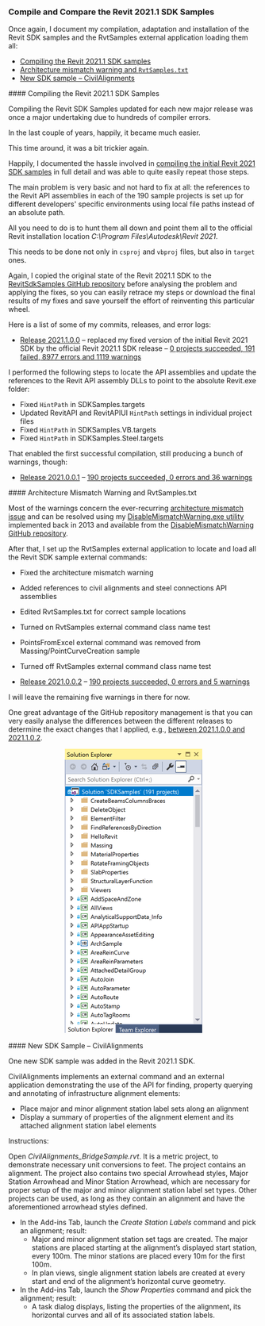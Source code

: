 <head>
<meta http-equiv="Content-Type" content="text/html; charset=utf-8">
<link rel="stylesheet" type="text/css" href="bc.css">
<script src="https://cdn.rawgit.com/google/code-prettify/master/loader/run_prettify.js" type="text/javascript"></script>
</head>

<!---

twitter:

I document my compilation, adaptation and installation of the Revit SDK samples and the RvtSamples external application loading them all, plus the new SDK sample CivilAlignments for the #RevitAPI @AutodeskForge @AutodeskRevit #bim #DynamoBim #ForgeDevCon https://bit.ly/rvt_2021_1_sdk
 
I document my compilation, adaptation and installation of the Revit SDK samples and the RvtSamples external application loading them all
&ndash; Compiling the Revit 2021.1 SDK samples
&ndash; Architecture mismatch warning and <code>RvtSamples.txt</code>
&ndash; New SDK sample CivilAlignments...

linkedin:

I document my compilation, adaptation and installation of the Revit SDK samples and the RvtSamples external application loading them all, plus the new SDK sample CivilAlignments for the #RevitAPI

https://bit.ly/rvt_2021_1_sdk
 
I document my compilation, adaptation and installation of the Revit SDK samples and the RvtSamples external application loading them all:

- Compiling the Revit 2021.1 SDK samples
- Architecture mismatch warning and <code>RvtSamples.txt</code>
- New SDK sample CivilAlignments...

#bim #DynamoBim #ForgeDevCon #Revit #API #IFC #SDK #AI #VisualStudio #Autodesk #AEC #adsk

the [Revit API discussion forum](http://forums.autodesk.com/t5/revit-api-forum/bd-p/160) thread

<center>
<img src="img/" alt="" title="" width="600"/>
<p style="font-size: 80%; font-style:italic"></p>
</center>

-->

### Compile and Compare the Revit 2021.1 SDK Samples

Once again, I document my compilation, adaptation and installation of the Revit SDK samples and the RvtSamples external application loading them all:

- [Compiling the Revit 2021.1 SDK samples](#2)
- [Architecture mismatch warning and `RvtSamples.txt`](#3)
- [New SDK sample &ndash; CivilAlignments](#4)

####<a name="2"></a> Compiling the Revit 2021.1 SDK Samples

Compiling the Revit SDK Samples updated for each new major release was once a major undertaking due to hundreds of compiler errors.

In the last couple of years, happily, it became much easier.

This time around, it was a bit trickier again.

Happily, I documented the hassle involved
in [compiling the initial Revit 2021 SDK samples](https://thebuildingcoder.typepad.com/blog/2020/05/compiling-the-revit-2021-sdk-samples.html) in
full detail and was able to quite easily repeat those steps.

The main problem is very basic and not hard to fix at all: the references to the Revit API assemblies in each of the 190 sample projects is set up for different developers' specific environments using local file paths instead of an absolute path.

All you need to do is to hunt them all down and point them all to the official Revit installation location *C:\Program Files\Autodesk\Revit 2021*.

This needs to be done not only in `csproj` and `vbproj` files, but also in `target` ones.

Again, I copied the original state of the Revit 2021.1 SDK to
the [RevitSdkSamples GitHub repository](https://github.com/jeremytammik/RevitSdkSamples) before
analysing the problem and applying the fixes, so you can easily retrace my steps or download the final results of my fixes and save yourself the effort of reinventing this particular wheel.

Here is a list of some of my commits, releases, and error logs:

- [Release 2021.1.0.0](https://github.com/jeremytammik/RevitSdkSamples/releases/tag/2021.1.0.0)
  &ndash; replaced my fixed version of the initial Revit 2021 SDK by the official Revit 2021.1 SDK release
  &ndash; [0 projects succeeded, 191 failed, 8977 errors and 1119 warnings](zip/revit_2021_sdk_samples_errors_warnings_1.txt)

I performed the following steps to locate the API assemblies and update the references to the Revit API assembly DLLs to point to the absolute Revit.exe folder:

- Fixed `HintPath` in SDKSamples.targets
- Updated RevitAPI and RevitAPIUI `HintPath` settings in individual project files
- Fixed `HintPath` in SDKSamples.VB.targets
- Fixed `HintPath` in SDKSamples.Steel.targets

That enabled the first successful compilation, still producing a bunch of warnings, though:

- [Release 2021.0.0.1](https://github.com/jeremytammik/RevitSdkSamples/releases/tag/2021.0.0.1)
  &ndash; [190 projects succeeded, 0 errors and 36 warnings](zip/revit_2021_sdk_samples_errors_warnings_5.txt)

####<a name="3"></a> Architecture Mismatch Warning and RvtSamples.txt

Most of the warnings concern the
ever-recurring [architecture mismatch issue](http://thebuildingcoder.typepad.com/blog/2013/06/processor-architecture-mismatch-warning.html)
and can be resolved using
my [DisableMismatchWarning.exe utility](http://thebuildingcoder.typepad.com/blog/2013/07/recursively-disable-architecture-mismatch-warning.html)
implemented back in 2013 and available from
the [DisableMismatchWarning GitHub repository](https://github.com/jeremytammik/DisableMismatchWarning).

After that, I set up the RvtSamples external application to locate and load all the Revit SDK sample external commands:

- Fixed the architecture mismatch warning
- Added references to civil alignments and steel connections API assemblies
- Edited RvtSamples.txt for correct sample locations
- Turned on RvtSamples external command class name test
- PointsFromExcel external command was removed from Massing/PointCurveCreation sample
- Turned off RvtSamples external command class name test

- [Release 2021.0.0.2](https://github.com/jeremytammik/RevitSdkSamples/releases/tag/2021.0.0.2)
  &ndash; [190 projects succeeded, 0 errors and 5 warnings](zip/revit_2021_sdk_samples_errors_warnings_6.txt)

I will leave the remaining five warnings in there for now.

One great advantage of the GitHub repository management is that you can very easily analyse the differences between the different releases to determine the exact changes that I applied, e.g.,
[between 2021.1.0.0 and 2021.1.0.2](https://github.com/jeremytammik/RevitSdkSamples/compare/2021.1.0.0...2021.1.0.2).

<center>
<img src="img/rvt_2021_1_sdk_samples.png" alt="Revit 2021.1 SDK samples" title="Revit 2021.1 SDK samples" width="277"/>
</center>

####<a name="4"></a> New SDK Sample &ndash; CivilAlignments

One new SDK sample was added in the Revit 2021.1 SDK.

CivilAlignments implements an external command and an external application demonstrating the use of the API for finding, property querying and annotating of infrastructure alignment elements:

- Place major and minor alignment station label sets along an alignment
- Display a summary of properties of the alignment element and its attached alignment station label elements

Instructions:

Open *CivilAlignments_BridgeSample.rvt*.
It is a metric project, to demonstrate necessary unit conversions to feet.
The project contains an alignment.
The project also contains two special Arrowhead styles, Major Station Arrowhead and Minor Station Arrowhead, which are necessary for proper setup of the major and minor alignment station label set types.
Other projects can be used, as long as they contain an alignment and have the aforementioned arrowhead styles defined.

- In the Add-ins Tab, launch the *Create Station Labels* command and pick an alignment; result: 
    - Major and minor alignment station set tags are created. The major stations are placed starting at the alignment’s displayed start station, every 100m. The minor stations are placed every 10m for the first 100m.
    - In plan views, single alignment station labels are created at every start and end of the alignment’s horizontal curve geometry. 
- In the Add-ins Tab, launch the *Show Properties* command and pick the alignment; result:
    - A task dialog displays, listing the properties of the alignment, its horizontal curves and all of its associated station labels. 

